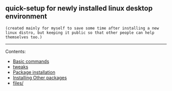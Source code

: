 
## quick-setup for newly installed linux desktop environment 
 `(created mainly for myself to save some time after installing a new linux distro, but keeping it public so that other people can help themselves too.)`

 
---------------------------------------------------------------
Contents:  
* [Basic commands](index/basic-commands.md)  
* [tweaks](index/tweaks.md)  
* [Package installation](index/package-installation.md)  
* [Installing Other packages](index/other-packages.md)  
* [files/](files/)  

 
